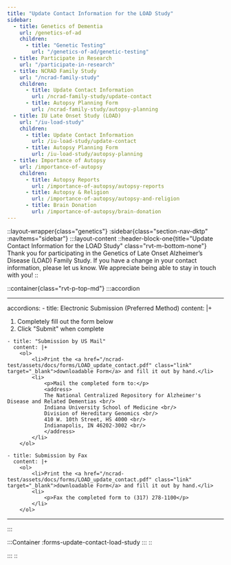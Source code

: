 ```yaml
---
title: "Update Contact Information for the LOAD Study"
sidebar:
  - title: Genetics of Dementia
    url: /genetics-of-ad
    children:
      - title: "Genetic Testing"
        url: "/genetics-of-ad/genetic-testing"
  - title: Participate in Research
    url: "/participate-in-research"
  - title: NCRAD Family Study
    url: "/ncrad-family-study"
    children:
      - title: Update Contact Information
        url: /ncrad-family-study/update-contact
      - title: Autopsy Planning Form
        url: /ncrad-family-study/autopsy-planning
  - title: IU Late Onset Study (LOAD)
    url: "/iu-load-study"
    children:
      - title: Update Contact Information
        url: /iu-load-study/update-contact
      - title: Autopsy Planning Form
        url: /iu-load-study/autopsy-planning
  - title: Importance of Autopsy
    url: /importance-of-autopsy
    children:
      - title: Autopsy Reports
        url: /importance-of-autopsy/autopsy-reports
      - title: Autopsy & Religion
        url: /importance-of-autopsy/autopsy-and-religion
      - title: Brain Donation
        url: /importance-of-autopsy/brain-donation
---
```


::layout-wrapper{class="genetics"}
:sidebar{class="section-nav-dktp" :navItems="sidebar"}
:::layout-content
::header-block-one{title="Update Contact Information for the LOAD Study" class="rvt-m-bottom-none"}
Thank you for participating in the Genetics of Late Onset Alzheimer’s Disease (LOAD) Family Study. If you have a change in your contact information, please let us know. We appreciate being able to stay in touch with you!
::

::container{class="rvt-p-top-md"}
:::accordion

---

accordions: - title: Electronic Submission (Preferred Method)
content: |+

<ol>
<li>Completely fill out the form below</li>
<li>Click "Submit" when complete</li>
</ol>

    - title: "Submission by US Mail"
      content: |+
        <ol>
            <li>Print the <a href="/ncrad-test/assets/docs/forms/LOAD_update_contact.pdf" class="link" target="_blank">downloadable Form</a> and fill it out by hand.</li>
            <li>
                <p>Mail the completed form to:</p>
                <address>
                The National Centralized Repository for Alzheimer's Disease and Related Dementias <br/>
                Indiana University School of Medicine <br/>
                Division of Hereditary Genomics <br/>
                410 W. 10th Street, HS 4000 <br/>
                Indianapolis, IN 46202-3002 <br/>
                </address>
            </li>
        </ol>

    - title: Submission by Fax
      content: |+
        <ol>
            <li>Print the <a href="/ncrad-test/assets/docs/forms/LOAD_update_contact.pdf" class="link" target="_blank">downloadable Form</a> and fill it out by hand.</li>
            <li>
                <p>Fax the completed form to (317) 278-1100</p>
            </li>
        </ol>

---

:::

:::Container
:forms-update-contact-load-study
:::
::

:::
::
